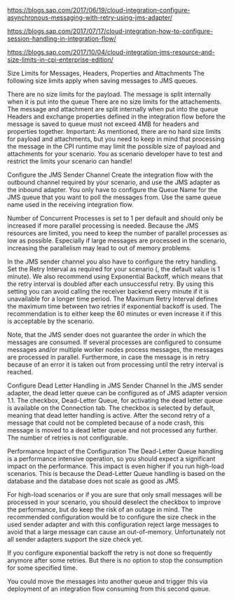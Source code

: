 

https://blogs.sap.com/2017/06/19/cloud-integration-configure-asynchronous-messaging-with-retry-using-jms-adapter/

https://blogs.sap.com/2017/07/17/cloud-integration-how-to-configure-session-handling-in-integration-flow/

https://blogs.sap.com/2017/10/04/cloud-integration-jms-resource-and-size-limits-in-cpi-enterprise-edition/

Size Limits for Messages, Headers, Properties and Attachments
The following size limits apply when saving messages to JMS queues.

There are no size limits for the payload. The message is split internally when it is put into the queue
There are no size limits for the attachements. The message and attachment are split internally when put into the queue
Headers and exchange properties defined in the integration flow before the message is saved to queue must not exceed 4MB for headers and properties together.
Important: As mentioned, there are no hard size limits for payload and attachments, but you need to keep in mind that processing the message in the CPI runtime may limit the possible size of payload and attachments for your scenario. You as scenario developer have to test and restrict the limits your scenario can handle!


Configure the JMS Sender Channel
Create the integration flow with the outbound channel required by your scenario, and use the JMS adapter as the inbound adapter. You only have to configure the Queue Name for the JMS queue that you want to poll the messages from. Use the same queue name used in the receiving integration flow.

Number of Concurrent Processes is set to 1 per default and should only be increased if more parallel processing is needed. Because the JMS resources are limited, you need to keep the number of parallel processes as low as possible. Especially if large messages are processed in the scenario, increasing the parallelism may lead to out of memory problems.

In the JMS sender channel you also have to configure the retry handling. Set the Retry Interval as required for your scenario (, the default value is 1 minute). We also recommend using Exponential Backoff, which means that the retry interval is doubled after each unsuccessful retry. By using this setting you can avoid calling the receiver backend every minute if it is unavailable for a longer time period. The Maximum Retry Interval defines the maximum time between two retries if exponential backoff is used. The recommendation is to either keep the 60 minutes or even increase it if this is acceptable by the scenario.

Note, that the JMS sender does not guarantee the order in which the messages are consumed. If several processes are configured to consume messages and/or multiple worker nodes process messages, the messages are processed in parallel. Furthermore, in case the message is in retry because of an error it is taken out from processing until the retry interval is reached.




Configure Dead Letter Handling in JMS Sender Channel
In the JMS sender adapter, the dead letter queue can be configured as of JMS adapter version 1.1. The checkbox, Dead-Letter Queue, for activating the dead letter queue is available on the Connection tab. The checkbox is selected by default, meaning that dead letter handling is active. After the second retry of a message that could not be completed because of a node crash, this message is moved to a dead letter queue and not processed any further. The number of retries is not configurable.

Performance Impact of the Configuration
The Dead-Letter Queue handling is a performance intensive operation, so you should expect a significant impact on the performance. This impact is even higher if you run high-load scenarios. This is because the Dead-Letter Queue handling is based on the database and the database does not scale as good as JMS.

For high-load scenarios or if you are sure that only small messages will be processed in your scenario, you should deselect the checkbox to improve the performance, but do keep the risk of an outage in mind. The recommended configuration would be to configure the size check in the used sender adapter and with this configuration reject large messages to avoid that a large message can cause an out-of-memory. Unfortunately not all sender adapters support the size check yet.

If you configure exponential backoff the retry is not done so frequently anymore after some retries. But there is no option to stop the consumption for some specified time.

You could move the messages into another queue and trigger this via deployment of an integration flow consuming from this second queue.

